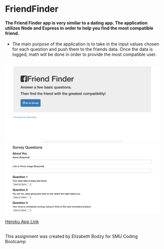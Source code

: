 # FriendFinder

<h4>The Friend Finder app is very similar to a dating app. The application utilizes Node and Express in order to help you find the most compatible friend. </h4>


<ul> 

<li> The main purpose of the application is to take in the input values chosen for each question and push them to the friends data. Once the data is logged, math will be done in order to provide the most compatible user. </li> </ul> <br>


<img src="1.png"> 
<img src="2.png"> 

<a href="https://shielded-eyrie-59960.herokuapp.com/"> Heroku App Link </a>

<br>

<footer> This assignment was created by Elizabeth Bodzy for SMU Coding Bootcamp </footer>

